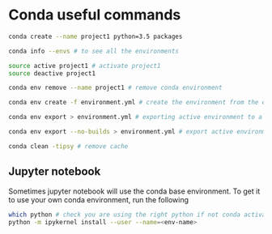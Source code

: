# Conda useful commands
```bash
conda create --name project1 python=3.5 packages
```
```bash
conda info --envs # to see all the environments
```
```bash
source active project1 # activate project1
source deactive project1 
```
```bash
conda env remove --name project1 # remove conda environment
```
```bash
conda env create -f environment.yml # create the environment from the environment.yml file
```
```bash
conda env export > environment.yml # exporting active environment to a new file
```
```bash
conda env export --no-builds > environment.yml # export active environment to a new file w/o builds
```
```bash
conda clean -tipsy # remove cache
```
## Jupyter notebook
Sometimes jupyter notebook will use the conda base environment. To get it to use your own conda environment, run the following
```bash
which python # check you are using the right python if not conda activate your environment
python -m ipykernel install --user --name=<env-name>
```